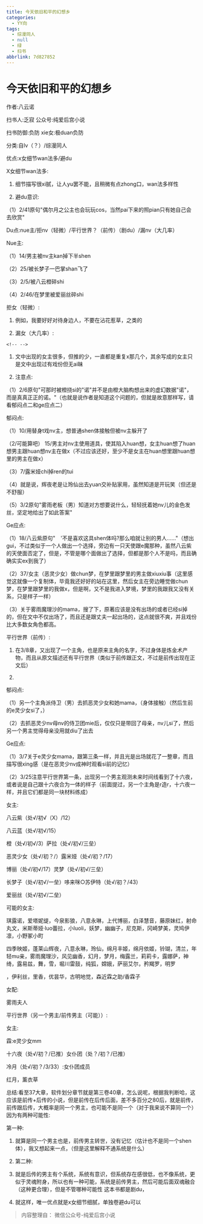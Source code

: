 ```yaml
---
title: 今天依旧和平的幻想乡
categories:
  - YY向
tags:
  - 综漫同人
  - null
  - 绿
  - 扫书
abbrlink: 7d827852
---
```

# 今天依旧和平的幻想乡
作者:八云诺

扫书人:乏寂 公众号:纯爱后宫小说

扫书防御:负防 xie女:极duan负防

分类:自lv（？）/综漫同人

优点:x女细节wan法多/避du

X女细节wan法多:

1.  细节描写很xi腻，让人yu罢不能，且稍微有点zhong口，wan法多样性

2.  避du意识:

（1）2/41原句"偶尔月之公主也会玩玩cos，当然pai下来的照pian只有她自己会去欣赏"

Du点:nue主/拒nv（轻微）/平行世界？（前传）（剧du）/漏nv（大几率）

Nue主:

（1）14/男主被nv主kan掉下半shen

（2）25/被长梦子一巴掌shan飞了

（3）2/5/被八云橙碎shi

（4）2/46/在梦里被爱丽丝碎shi

拒女（轻微）:

1.  例如，我要好好对待身边人，不要在沾花惹草，之类的

2.  漏女（大几率）:

```{=html}
<!-- -->
```
1.  文中出现的女主很多，但推的少，一直都是重复x那几个，其余写成的女主只是文中出现过有戏份但无ai昧

2.  注意点:

（1）2/6原句"可那时被橙挠si的"诺"并不是由橙大脑构想出来的虚幻数据"诺"，而是真真正正的诺。"（也就是说作者是知道这个问题的，但就是故意那样写，请看郁闷点二和ge应点二）

郁闷点:

（1）10/用替身t戏nv主，想普通shen体接触但被nv主躲开了

（2/可能算吧）
15/男主对nv主使用道具，使其陷入huan想，女主huan想了huan想男主跟huan想nv主在做x（不过应该还好，至少不是女主在huan想里跟huan想里的男主在做x）

（3）7/露米娅chi掉ren的tui

（4）就是说，辉夜老是让玲仙出去yuan交补贴家用，虽然知道是开玩笑（但还是不舒服）

（5）3/2原句"雾雨老板（男）知道对方想要说什么，轻轻抚着她nv儿的金色发丝，坚定地给出了如此答案"

Ge应点:

（1）18/八云紫原句"　'不是喜欢这具shen体吗?那么咱就让别的男人......"（想出gui，不过类似于一个人做出一个选择，旁边有一只天使跟e魔那种，虽然八云紫的天使面否定了，但是，不管是哪个面做出了选择，但都是那个人不是吗，而且确确实实ex到我了）

（2）37/女主（恶灵少女）做chun梦，在梦里跟梦里的男主做xiuxiu事（这里感觉这就像一个复制体，毕竟我还好好的站在这里，然后女主在旁边睡觉做chun梦，在梦里跟梦里的我做x，但是啊，又不是我进入梦境，梦里的我跟我又没有关系，只是样子一样）

（3）关于雾雨魔理沙的mama，搜了下，原著应该是没有出场的或者已经si掉的，但在文中不仅出场了，而且还是跟丈夫一起出场的，这点就很不爽，并且戏份比大多数女角色都高。

平行世界（前传）:

1.  在3/8章，又出现了一个主角，也是原来主角的名字，不过身体是炼金术产物，而且从原文描述还有平行世界（类似于前传跟正文，不过是前传出现在正文后）

2.  

郁闷点:

（1）另一个主角派侍卫（男）去抓恶灵少女和她mama，（身体接触）（然后生前的e灵少女si了，）

（2）去抓恶灵少nv母nv的侍卫团mie后，仅仅只是带回了母亲，nv儿si了，然后另一个男主觉得母亲没用就diu了出去

Ge应点:

（1）3/7关于e灵少女mama，跟第三条一样，并且光是出场就花了一整章，而且描写很xing感（是在恶灵少nv成神时观看si前的记忆）

（2）3/25注意平行世界第一条，出现另一个男主观测未来时间线看到了十六夜，或者说是自己跟十六夜合为一体的样子（前面提过，另一个主角是r造r，十六夜一样，并且它们都是同一块材料练成）

女主:

八云紫（处√/初√（X）/12）

八云蓝（处√/初√/15）

橙（处√/初√/3）萨拉（处√/初√/三垒）

恶灵少女（处√/初？/）露米娅（处√/初？/17）

博丽（处√/初√/17）灵梦（处√/初√/三垒）

长梦子（处√/初√/一垒）哆来咪○苏伊特（处√/初？/43）

爱丽丝（处√/初√/二垒）

可能的女主:

琪露诺，爱塔妮缇，今泉影狼，八意永琳，上代博丽，白泽慧音，藤原妹红，射命丸文，米斯蒂娅·luo蕾拉，小luoli，妖梦，幽幽子，尼克斯，冈崎梦美，灵鸠伊凛，小野冢小町

四季映姬，蓬莱山辉夜，八意永琳，玲仙，绵月丰姬，绵月依姬，铃瑚，清兰，年轻mu亲，雾雨魔理沙，风见幽香，幻月，梦月，梅露兰，莉莉卡，露娜萨，神绮，露易兹，舞，雪，堀川雷鼓，纯狐，嫦娥，萨丽艾尔，矜羯罗，明罗

，伊利丝，里香，优昙华，古明地觉，森近霖之助/香霖子

女配:

雾雨夫人

平行世界（另一个男主/前传男主（可能））:

女主:

霖:e灵少女mm

十六夜（处√/初？/已推）女仆团（处？/初？/已推）

冷月（处√/初？/3/33）:女仆团成员

红月，薰衣草

总结:看至37大章，软件划分章节就是第三卷40章，怎么说呢，根据我判断哈，这应该是前传+后传的小说，但是前传在后传后面，差不多百分之80后，就是前传，前传跟后传，大概率是同一个男主，也可能不是同一个（对于我来说不算同一个）因为有两种可能性:

第一种:

1.  就算是同一个男主也是，前传男主转世，没有记忆（估计也不是同一个shen体），我又想起来一点，（但是这里解释不通系统是什么）

2.  第二种:

3.  就是后传的男主有个系统，系统有意识，但系统存在感很低，也不像系统，更似于灵魂附身，所以也有一种可能，系统是前传男主，然后可能后面双魂融合（这种更合理），但是不管哪种可能性
    这本书都是剧du，

4.  就这样，唯一优点就是x女细节细腻，单独卷避du可以


> 内容整理自： 微信公众号-纯爱后宫小说